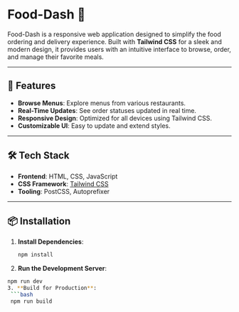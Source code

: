 # Food-Dash 🍔

Food-Dash is a responsive web application designed to simplify the food ordering and delivery experience. Built with **Tailwind CSS** for a sleek and modern design, it provides users with an intuitive interface to browse, order, and manage their favorite meals.

---

## 🚀 Features

- **Browse Menus**: Explore menus from various restaurants.
- **Real-Time Updates**: See order statuses updated in real time.
- **Responsive Design**: Optimized for all devices using Tailwind CSS.
- **Customizable UI**: Easy to update and extend styles.

---

## 🛠️ Tech Stack

- **Frontend**: HTML, CSS, JavaScript
- **CSS Framework**: [Tailwind CSS](https://tailwindcss.com/)
- **Tooling**: PostCSS, Autoprefixer

---

## 📦 Installation

1. **Install Dependencies**:
   ```bash
   npm install
2. **Run the Development Server**:
  ```bash
  npm run dev
3. **Build for Production**:
   ```bash
   npm run build
